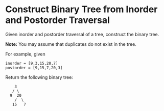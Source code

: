 # Construct Binary Tree from Inorder and Postorder Traversal

Given inorder and postorder traversal of a tree, construct the binary tree.

**Note:**
You may assume that duplicates do not exist in the tree.

For example, given

```pseudo
inorder = [9,3,15,20,7]
postorder = [9,15,7,20,3]
```

Return the following binary tree:

```pseudo
    3
   / \
  9  20
    /  \
   15   7
```
